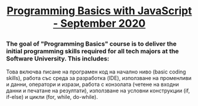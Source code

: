 # **<p align="center"><a href = "https://softuni.bg/trainings/3064/programming-basics-with-javascript-september-2020 ">Programming Basics with JavaScript - September 2020</a></p>**

### The goal of **"Programming Basics"** course is to deliver the initial programming skills required for all tech majors at the **Software University**. This includes:
    



Това включва писане на програмен код на начално ниво (basic coding skills), работа със среда за разработка (IDE), използване на променливи и данни, оператори и изрази, работа с конзолата (четене на входни данни и печатане на резултати), използване на условни конструкции (if, if-else) и цикли (for, while, do-while).